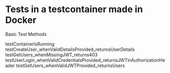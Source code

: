 # Tests in a testcontainer made in Docker

Basic Test Methods

testContainerIsRunning
testCreateUser_whenValidDetailsProvided_returnsUserDetails
testGetUsers_whenMissingJWT_returns403
testUserLogin_whenValidCredentialsProvided_returnsJWTinAuthorizationHeader
testGetUsers_whenValidJWTProvided_returnsUsers